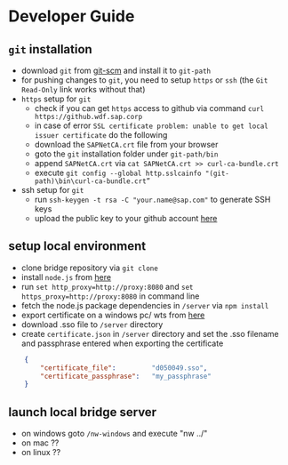 Developer Guide
===============

## `git` installation
* download `git` from [git-scm](http://git-scm.com/downloads) and install it to `git-path`
* for pushing changes to `git`, you need to setup `https` or `ssh` (the `Git Read-Only` link works without that)
* `https` setup for `git`
  * check if you can get `https` access to github via command `curl https://github.wdf.sap.corp`
  * in case of error `SSL certificate problem: unable to get local issuer certificate` do the following
  * download the `SAPNetCA.crt` file from your browser
  * goto the `git` installation folder under `git-path/bin`
  * append `SAPNetCA.crt` via `cat SAPNetCA.crt >> curl-ca-bundle.crt`
  * execute `git config --global http.sslcainfo "(git-path)\bin\curl-ca-bundle.crt”`
* ssh setup for `git`
  * run `ssh-keygen -t rsa -C "your.name@sap.com"` to generate SSH keys
  * upload the public key to your github account [here](https://github.wdf.sap.corp/settings/ssh)

## setup local environment
* clone bridge repository via `git clone`
* install `node.js` from [here](http://nodejs.org/)
* run `set http_proxy=http://proxy:8080` and `set https_proxy=http://proxy:8080` in command line
* fetch the node.js package dependencies in `/server` via `npm install`
* export certificate on a windows pc/ wts from [here](https://wiki.wdf.sap.corp/wiki/download/attachments/1065226200/SSOCertificateExportWizard.hta)
* download .sso file to `/server` directory
* create `certificate.json` in `/server` directory and set the .sso filename and passphrase entered when exporting the certificate

```json
	{
		"certificate_file": 		"d050049.sso",
		"certificate_passphrase": 	"my_passphrase"
	}
```

## launch local bridge server
* on windows goto `/nw-windows` and execute "nw ../"
* on mac ??
* on linux ??


